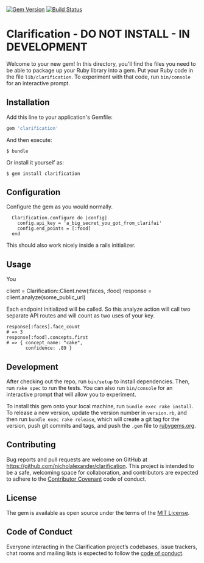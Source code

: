 [![Gem Version](https://badge.fury.io/rb/clarification.svg)](https://badge.fury.io/rb/clarification)
[![Build Status](https://travis-ci.org/nicholalexander/clarification.svg?branch=master)](https://travis-ci.org/nicholalexander/clarification)

# Clarification - DO NOT INSTALL - IN DEVELOPMENT

Welcome to your new gem! In this directory, you'll find the files you need to be able to package up your Ruby library into a gem. Put your Ruby code in the file `lib/clarification`. To experiment with that code, run `bin/console` for an interactive prompt.

## Installation

Add this line to your application's Gemfile:

```ruby
gem 'clarification'
```

And then execute:

    $ bundle

Or install it yourself as:

    $ gem install clarification

## Configuration

Configure the gem as you would normally.

```
  Clarification.configure do |config|
    config.api_key = 'a_big_secret_you_got_from_clarifai'
    config.end_points = [:food]
  end
```

This should also work nicely inside a rails initializer.

## Usage

You

client = Clarification::Client.new(:faces, :food)
response = client.analyze(some_public_url)

Each endpoint initialized will be called.  So this analyze action will call two separate API routes and will count as two uses of your key.

```
response[:faces].face_count 
# => 3
response[:food].concepts.first
# => { concept_name: "cake",
       confidence: .89 }
```

## Development

After checking out the repo, run `bin/setup` to install dependencies. Then, run `rake spec` to run the tests. You can also run `bin/console` for an interactive prompt that will allow you to experiment.

To install this gem onto your local machine, run `bundle exec rake install`. To release a new version, update the version number in `version.rb`, and then run `bundle exec rake release`, which will create a git tag for the version, push git commits and tags, and push the `.gem` file to [rubygems.org](https://rubygems.org).

## Contributing

Bug reports and pull requests are welcome on GitHub at https://github.com/nicholalexander/clarification. This project is intended to be a safe, welcoming space for collaboration, and contributors are expected to adhere to the [Contributor Covenant](http://contributor-covenant.org) code of conduct.

## License

The gem is available as open source under the terms of the [MIT License](http://opensource.org/licenses/MIT).

## Code of Conduct

Everyone interacting in the Clarification project’s codebases, issue trackers, chat rooms and mailing lists is expected to follow the [code of conduct](https://github.com/nicholalexander/clarification/blob/master/CODE_OF_CONDUCT.md).

